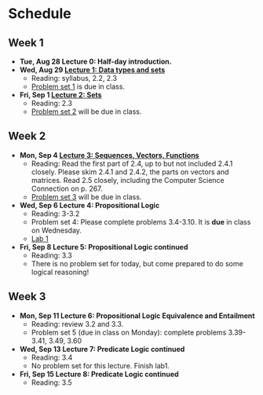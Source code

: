 # Schedule

## Week 1

- **Tue, Aug 28 Lecture 0:  Half-day introduction.**
- **Wed, Aug 29 [Lecture 1:  Data types and sets](lecture/lecture1basics.pdf)**
    + Reading: syllabus, 2.2, 2.3
    + [Problem set 1](problemsets/ps1.pdf) is due in class.
- **Fri, Sep 1 [Lecture 2: Sets](lecture/lecture2sets.pdf)**
    + Reading: 2.3
    + [Problem set 2](problemsets/ps2.pdf) will be due in class.

## Week 2

- **Mon, Sep 4 [Lecture 3: Sequences, Vectors, Functions](lecture/lecture3functions.pdf)**
    + Reading: Read the first part of 2.4, up to but not included 2.4.1 closely.  Please skim 2.4.1 and 2.4.2, the parts on vectors and matrices.  Read 2.5 closely, including the Computer Science Connection on p. 267.
    + [Problem set 3](problemsets/ps3.pdf) will be due in class.
- **Wed, Sep 6 Lecture 4: Propositional Logic**
    + Reading: 3-3.2
    + Problem set 4: Please complete problems 3.4-3.10. It is **due** in class on Wednesday.
    + [Lab 1](labs/lab1/README.md)
- **Fri, Sep 8 Lecture 5: Propositional Logic continued**
    + Reading: 3.3
    + There is no problem set for today, but come prepared to do some logical reasoning!

## Week 3

- **Mon, Sep 11 Lecture 6: Propositional Logic Equivalence and Entailment**
    + Reading: review 3.2 and 3.3.  
    + Problem set 5 (due in class on Monday): complete problems 3.39-3.41, 3.49, 3.60
- **Wed, Sep 13 Lecture 7: Predicate Logic continued**
    + Reading: 3.4
    + No problem set for this lecture.  Finish lab1.
- **Fri, Sep 15 Lecture 8: Predicate Logic continued**
    + Reading: 3.5

